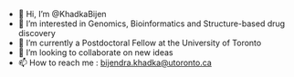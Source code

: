 - 👋 Hi, I’m @KhadkaBijen
- 👀 I’m interested in Genomics, Bioinformatics and Structure-based drug discovery
- 🌱 I’m currently a Postdoctoral Fellow at the University of Toronto
- 💞️ I’m looking to collaborate on new ideas
- 📫 How to reach me : bijendra.khadka@utoronto.ca

<!---
KhadkaBijen/KhadkaBijen is a ✨ special ✨ repository because its `README.md` (this file) appears on your GitHub profile.
You can click the Preview link to take a look at your changes.
--->
